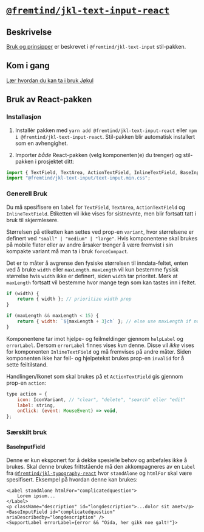 # [`@fremtind/jkl-text-input-react`](https://fremtind.github.io/jokul/components/textfield/)

## Beskrivelse

[Bruk og prinsipper](https://fremtind.github.io/jokul/components/textfield/) er beskrevet i `@fremtind/jkl-text-input` stil-pakken.

## Kom i gang

[Lær hvordan du kan ta i bruk Jøkul](https://fremtind.github.io/jokul/developer/getting-started/)

## Bruk av React-pakken

### Installasjon

1. Installèr pakken med `yarn add @fremtind/jkl-text-input-react` eller `npm i @fremtind/jkl-text-input-react`. Stil-pakken blir automatisk installert som en avhengighet.

2. Importer _både_ React-pakken (velg komponenten(e) du trenger) og stil-pakken i prosjektet ditt:

```js
import { TextField, TextArea, ActionTextField, InlineTextField, BaseInputField } from "@fremtind/jkl-text-input-react";
import "@fremtind/jkl-text-input/text-input.min.css";
```

### Generell Bruk

Du må spesifisere en `label` for `TextField`, `TextArea`, `ActionTextField` og `InlineTextField`. Etiketten vil ikke vises for sistnevnte, men blir fortsatt tatt i bruk til skjermlesere.

Størrelsen på etiketten kan settes ved prop-en `variant`, hvor størrelsene er definert ved `"small" | "medium" | "large"`. Hvis komponentene skal brukes på mobile flater eller av andre årsaker trenger å være fremvist i sin kompakte variant må man ta i bruk `forceCompact`.

Det er to måter å avgrense den fysiske størrelsen til inndata-feltet, enten ved å bruke `width` eller `maxLength`. `maxLength` vil kun bestemme fysisk størrelse hvis `width` ikke er definert, siden `width` tar prioritet. Merk at `maxLength` fortsatt vil bestemme hvor mange tegn som kan tastes inn i feltet.

```jsx
if (width) {
    return { width }; // prioritize width prop
}

if (maxLength && maxLength < 15) {
    return { width: `${maxLength + 3}ch` }; // else use maxLength if not large
}
```

Komponentene tar imot hjelpe- og feilmeldinger gjennom `helpLabel` og `errorLabel`. Dersom `errorLabel` finnes vises _kun_ denne. Disse vil _ikke_ vises for komponenten `InlineTextField` og må fremvises på andre måter. Siden komponenten ikke har feil- og hjelpetekst brukes prop-en `invalid` for å sette feiltilstand.

Handlingen/Ikonet som skal brukes på et `ActionTextField` gis gjennom prop-en `action`:

```jsx
type action = {
    icon: IconVariant, // "clear", "delete", "search" eller "edit"
    label: string,
    onClick: (event: MouseEvent) => void,
};
```

### Særskilt bruk

#### BaseInputField

Denne er kun eksponert for å dekke spesielle behov og anbefales ikke å brukes.
Skal denne brukes frittstående må den akkompagneres av en `Label` fra [`@fremtind/jkl-typography-react`](https://fremtind.github.io/jokul/components/typography/) hvor `standAlone` og `htmlFor` skal være spesifisert. Eksempel på hvordan denne kan brukes:

```tsx
<Label standAlone htmlFor="complicatedquestion">
    Lorem ipsum...
</Label>
<p className="description" id="longdescription">...dolor sit amet</p>
<BaseInputField id="complicatedquestion" ariaDescribedby="longdescription" />
<SupportLabel errorLabel={error && "Oida, her gikk noe galt!"}>
```
